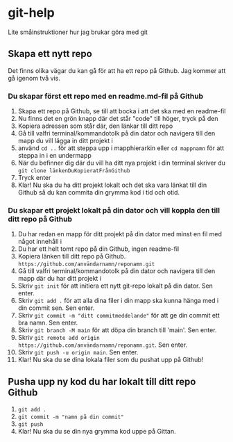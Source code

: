 # git-help
Lite småinstruktioner hur jag brukar göra med git

## Skapa ett nytt repo
Det finns olika vägar du kan gå för att ha ett repo på Github. Jag kommer att gå igenom två vis.

### Du skapar först ett repo med en readme.md-fil på Github
1. Skapa ett repo på Github, se till att bocka i att det ska med en readme-fil
2. Nu finns det en grön knapp där det står "code" till höger, tryck på den
3. Kopiera adressen som står där, den länkar till ditt repo
4. Gå till valfri terminal/kommandotolk på din dator och navigera till den mapp du vill lägga in ditt projekt i
5. använd ```cd ..``` för att steppa upp i mapphierarkin eller ```cd mappnamn``` för att steppa in i en undermapp
6. När du befinner dig där du vill ha ditt nya projekt i din terminal skriver du ```git clone länkenDuKopieratFrånGithub```
7. Tryck enter
8. Klar! Nu ska du ha ditt projekt lokalt och det ska vara länkat till din Github så du kan commita din grymma kod i tid och otid.

### Du skapar ett projekt lokalt på din dator och vill koppla den till ditt repo på Github
1. Du har redan en mapp för ditt projekt på din dator med minst en fil med något innehåll i
2. Du har ett helt tomt repo på din Github, ingen readme-fil
3. Kopiera länken till ditt repo på Github. ```https://github.com/användarnamn/reponamn.git```
4. Gå till valfri terminal/kommandotolk på din dator och navigera till den mapp där du har ditt projekt i
5. Skriv ```git init``` för att initiera ett nytt git-repo lokalt på din dator. Sen enter.
6. Skriv ```git add .``` för att alla dina filer i din mapp ska kunna hänga med i din commit sen. Sen enter.
7. Skriv ```git commit -m "ditt commitmeddelande"``` för att ge din commit ett bra namn. Sen enter.
8. Skriv ```git branch -M main``` för att döpa din branch till 'main'. Sen enter.
9. Skriv ```git remote add origin https://github.com/användarnamn/reponamn.git```. Sen enter.
10. Skriv ```git push -u origin main```. Sen enter.
11. Klar! Nu ska du se dina lokala filer som du pushat upp på Github!

## Pusha upp ny kod du har lokalt till ditt repo Github
1. ```git add .```
2. ```git commit -m "namn på din commit"```
3. ```git push```
4. Klar! Nu ska du se din nya grymma kod uppe på Gittan.
